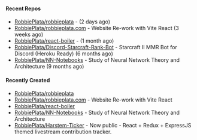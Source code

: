 #### Recent Repos

- [RobbiePlata/robbieplata](https://github.com/RobbiePlata/robbieplata) -  (2 days ago)
- [RobbiePlata/robbieplata.com](https://github.com/RobbiePlata/robbieplata.com) - Website Re-work with Vite React (3 weeks ago)
- [RobbiePlata/react-boiler](https://github.com/RobbiePlata/react-boiler) -  (1 month ago)
- [RobbiePlata/Discord-Starcraft-Rank-Bot](https://github.com/RobbiePlata/Discord-Starcraft-Rank-Bot) - Starcraft II MMR Bot for Discord (Heroku Ready) (6 months ago)
- [RobbiePlata/NN-Notebooks](https://github.com/RobbiePlata/NN-Notebooks) - Study of Neural Network Theory and Architecture (9 months ago)

#### Recently Created
- [RobbiePlata/robbieplata](https://github.com/RobbiePlata/robbieplata)
- [RobbiePlata/robbieplata.com](https://github.com/RobbiePlata/robbieplata.com) - Website Re-work with Vite React
- [RobbiePlata/react-boiler](https://github.com/RobbiePlata/react-boiler)
- [RobbiePlata/NN-Notebooks](https://github.com/RobbiePlata/NN-Notebooks) - Study of Neural Network Theory and Architecture
- [RobbiePlata/Harstem-Ticker](https://github.com/RobbiePlata/Harstem-Ticker) - Now public - React &#43; Redux &#43; ExpressJS themed livestream contribution tracker.
